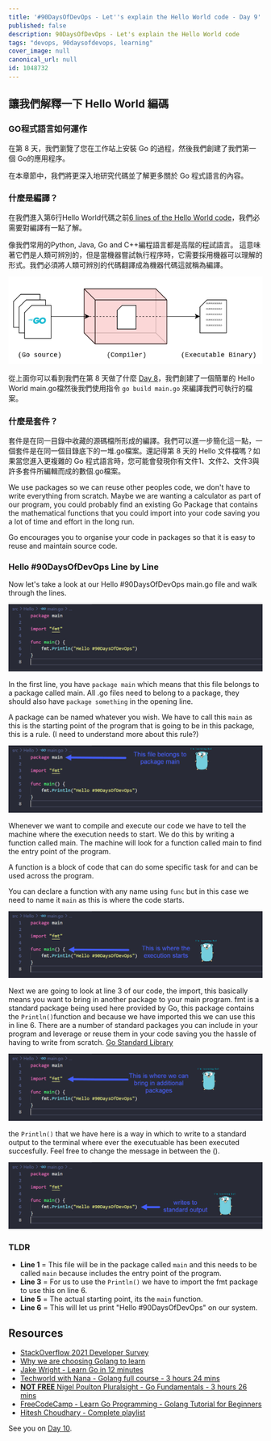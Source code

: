 ```yaml
---
title: '#90DaysOfDevOps - Let''s explain the Hello World code - Day 9'
published: false
description: 90DaysOfDevOps - Let's explain the Hello World code
tags: "devops, 90daysofdevops, learning"
cover_image: null
canonical_url: null
id: 1048732
---
```

## 讓我們解釋一下 Hello World 編碼

### GO程式語言如何運作 

在第 8 天，我們瀏覽了您在工作站上安裝 Go 的過程，然後我們創建了我們第一個 Go的應用程序。 
 
在本章節中，我們將更深入地研究代碼並了解更多關於 Go 程式語言的內容。

### 什麼是編譯？ 
在我們進入第6行Hello World代碼之前[6 lines of the Hello World code](Go/hello.go)，我們必需要對編譯有一點了解。 

像我們常用的Python, Java, Go and C++編程語言都是高階的程試語言。
這意味著它們是人類可辨別的，但是當機器嘗試執行程序時，它需要採用機器可以理解的形式。我們必須將人類可辨別的代碼翻譯成為機器代碼這就稱為編譯。 

![](Images/Day9_Go1.png)

從上面你可以看到我們在第 8 天做了什麼 [Day 8](day08.md)，我們創建了一個簡單的 Hello World main.go檔然後我們使用指令 `go build main.go` 來編譯我們可執行的檔案。 

### 什麼是套件？
套件是在同一目錄中收藏的源碼檔所形成的編譯。我們可以進一步簡化這一點，一個套件是在同一個目錄底下的一堆.go檔案。還記得第 8 天的 Hello 文件檔嗎？如果當您進入更複雜的 Go 程式語言時，您可能會發現你有文件1、文件2、文件3與許多套件所編輯而成的數個.go檔案。 


We use packages so we can reuse other peoples code, we don't have to write everything from scratch. Maybe we are wanting a calculator as part of our program, you could probably find an existing Go Package that contains the mathematical functions that you could import into your code saving you a lot of time and effort in the long run.  

Go encourages you to organise your code in packages so that it is easy to reuse and maintain source code. 

### Hello #90DaysOfDevOps Line by Line 
Now let's take a look at our Hello #90DaysOfDevOps main.go file and walk through the lines. 

![](Images/Day9_Go2.png)

In the first line, you have `package main` which means that this file belongs to a package called main. All .go files need to belong to a package, they should also have `package something` in the opening line. 

A package can be named whatever you wish. We have to call this `main` as this is the starting point of the program that is going to be in this package, this is a rule. (I need to understand more about this rule?)    

![](Images/Day9_Go3.png)

Whenever we want to compile and execute our code we have to tell the machine where the execution needs to start. We do this by writing a function called main. The machine will look for a function called main to find the entry point of the program. 

A function is a block of code that can do some specific task for and can be used across the program. 

You can declare a function with any name using `func` but in this case we need to name it `main` as this is where the code starts. 

![](Images/Day9_Go4.png)

Next we are going to look at line 3 of our code, the import, this basically means you want to bring in another package to your main program. fmt is a standard package being used here provided by Go, this package contains the `Println()`function and because we have imported this we can use this in line 6. There are a number of standard packages you can include in your program and leverage or reuse them in your code saving you the hassle of having to write from scratch. [Go Standard Library](https://pkg.go.dev/std)

![](Images/Day9_Go5.png)

the `Println()` that we have here is a way in which to write to a standard output to the terminal where ever the executuable has been executed succesfully. Feel free to change the message in between the (). 

![](Images/Day9_Go6.png)

### TLDR

- **Line 1** = This file will be in the package called `main` and this needs to be called `main` because includes the entry point of the program. 
- **Line 3** = For us to use the `Println()` we have to import the fmt package to use this on line 6. 
- **Line 5** = The actual starting point, its the `main` function. 
- **Line 6** = This will let us print "Hello #90DaysOfDevOps" on our system. 

## Resources

- [StackOverflow 2021 Developer Survey](https://insights.stackoverflow.com/survey/2021)
- [Why we are choosing Golang to learn](https://www.youtube.com/watch?v=7pLqIIAqZD4&t=9s)
- [Jake Wright - Learn Go in 12 minutes](https://www.youtube.com/watch?v=C8LgvuEBraI&t=312s) 
- [Techworld with Nana - Golang full course - 3 hours 24 mins](https://www.youtube.com/watch?v=yyUHQIec83I) 
- [**NOT FREE** Nigel Poulton Pluralsight - Go Fundamentals - 3 hours 26 mins](https://www.pluralsight.com/courses/go-fundamentals) 
- [FreeCodeCamp -  Learn Go Programming - Golang Tutorial for Beginners](https://www.youtube.com/watch?v=YS4e4q9oBaU&t=1025s) 
- [Hitesh Choudhary - Complete playlist](https://www.youtube.com/playlist?list=PLRAV69dS1uWSR89FRQGZ6q9BR2b44Tr9N) 

See you on [Day 10](day10.md).
